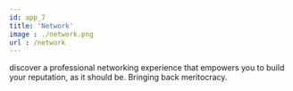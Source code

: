 ```yaml
---
id: app_7
title: 'Network'
image : ./network.png
url : /network
---
```

discover a professional networking experience that empowers you to build your reputation, as it should be. Bringing back meritocracy.